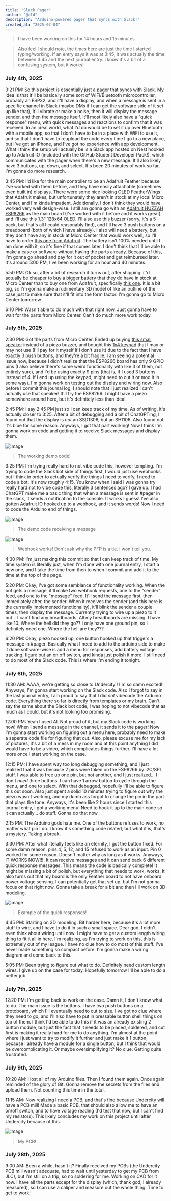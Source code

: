 ```yaml
---
title: "Slack Pager"
author: "@dld"
description: "Arduino-powered pager that syncs with Slack!"
created_at: "2025-07-04"
---
```


> I have been working on this for 14 hours and 15 minutes.

> Also feel I should note, the times here are just the time I started typing/working. If an entry says it was at 3:45, it was actually the time between 3:45 and the next journal entry. I know it's a bit of a confusing system, but it works!

### July 4th, 2025

3:21 PM: So this project is essentially just a pager that syncs with Slack. My idea is that it'll be basically some sort of WiFi/Bluetooth microcontroller, probably an ESP32, and it'll have a display, and when a message is sent in a specific channel in Slack (maybe DMs if I can get the software side of it set up like that), it'll vibrate or make a noise, then it will display the message sender, and then the message itself. It'll most likely also have a "quick response" menu, with quick messages and reactions to confirm that it was received. In an ideal world, what I'd do would be to set it up over Bluetooth with a mobile app, so that I don't have to be in a place with WiFi to use it, and so that I don't have to reupload the code every time I go to a new place, but I've got an iPhone, and I've got no experience with app development. What I think the setup will actually be is a Slack app hosted on Nest hooked up to Adafruit IO (included with the GitHub Student Developer Pack!), which communicates with the pager when there's a new message. It'll also likely have 3 buttons, up, down, and select. It's been 20 minutes of work so far, I'm gonna do more research.

3:45 PM: I'd like for the main controller to be an Adafruit Feather because I've worked with them before, and they have easily attachable (sometimes even built in) displays. There were some nice looking OLED FeatherWings that Adafruit makes, but unfortunately they aren't in stock at my local Micro Center, and I'm kinda impatient. Additionally, I don't think they would have worked very well design-wise. I still am gonna go with an [Adafruit HUZZAH ESP8266](https://www.microcenter.com/product/460313/adafruit-industries-feather-huzzah-with-esp8266-wifi) as the main board (I've worked with it before and it works great), and I'll use [this 1.3" 128x64 OLED](https://www.microcenter.com/product/643965/inland-iic-spi-13-128x64-oled-v20-graphic-display-module-for-arduino-uno-r3). I'll also use [this buzzer](https://www.microcenter.com/product/677929/leo-sales-ltd-piezo-buzzer-23x10mm-3-24v-(5-pack)) (sorry, it's a 5 pack, but that's all I could reasonably find), and I'll have 3 push buttons on a breadboard (both of which I have already). I also will need a battery, but they don't have any in stock at Micro Center that would work well, so I'll have to order [this one from Adafruit](https://www.adafruit.com/product/1578). The battery isn't 100% needed until I am done with it, so it's fine if that comes later. I don't think that I'll be able to make a case or software without having the parts already. Because of this, I'm gonna go ahead and pay for it out of pocket and get reimbursed later. It's around 5:00 PM, I've been working for an hour and 40 minutes.

5:50 PM: Ok so, after a bit of research it turns out, after shipping, it'd actually be cheaper to buy a bigger battery that they do have in stock at Micro Center than to buy one from Adafruit, specifically [this one](https://www.microcenter.com/product/636273/adafruit-industries-lithium-ion-cylindrical-battery-37v-2200mah). It is a bit big, so I'm gonna make a rudimentary 3D model of like an outline of the case just to make sure that it'll fit into the form factor. I'm gonna go to Micro Center tomorrow.

6:10 PM: Wasn't able to do much with that right now. Just gonna have to wait for the parts from Micro Center. Can't do much more work today.

### July 5th, 2025

2:30 PM: Got the parts from Micro Center. Ended up buying [this small speaker](https://www.microcenter.com/product/612829/adafruit-industries-mini-metal-speaker-w-wires-8-ohm-05w) instead of a piezo buzzer, and bought this [1x4 keypad](https://www.microcenter.com/product/613569/adafruit-industries-membrane-1x4-keypad-extras) that I may or may not use (I'll pay for it myself if I don't use it) due to the fact that I have exactly 3 push buttons, and they're a bit fragile. I am seeing a potential issue now, because I didn't realize that the ESP8266 board has only 9 GPIO pins (I also believe there's some weird functionality with like 3 of them, not entirely sure), and I'd be using exactly 9 pins (that is, if I used 3 buttons instead of 4. If I end up using the keypad, might need to cut it or mod it in some way). I'm gonna work on testing out the display and wiring now. Also before I commit this journal log, I should note that I just realized I can't actually use that speaker! It'll fry the ESP8266. I might have a piezo somewhere around here, but it's definitely less than ideal.

2:45 PM: I say 2:45 PM just so I can keep track of my time. As of writing, it's actually closer to 3:25. After a bit of debugging and a bit of ChatGPTing, I found out that the display is _not_ an SSD1306, but an SH1106. Also found out it's blue for some reason. Anyways, I got that part working! Now I think I'm gonna work on code and getting it to receive Slack messages and display them.

![image](https://github.com/user-attachments/assets/8cdc94c0-e6ab-40c0-aab1-b9c5dcf8b012)
> The working demo code!

3:25 PM: I'm trying really hard to not vibe code this, however tempting. I'm trying to code the Slack bot side of things first, I would just use webhooks but I think in order to actually verify the things I need to verify, I need to code a bot. It's now roughly 4:15. You know when I said I was gonna try really hard not to vibe code this, literally 3 sentences ago? I gave up. I had ChatGPT make me a basic thing that when a message is sent in #pager in the slack, it sends a notification to the console. It works I guess! I've also gotten Adafruit IO hooked up to a webhook, and it sends words! Now I need to code the Arduino end of things.

![image](https://github.com/user-attachments/assets/489f4946-f0e0-4ed0-baed-301f7ae764c6)
> The demo code receiving a message

![image](https://github.com/user-attachments/assets/bff1cb36-6065-4d98-80c1-59d1ceae60ea)
> Webhook works! Don't ask why the PFP is a tie. I won't tell you.

4:30 PM: I'm just making this commit so that I can keep track of time. My time system is literally just, when I'm done with one journal entry, I start a new one, and I take the time from then to when I commit and add it to the time at the top of the page.

5:20 PM: Okay, I've got some semblance of functionality working. When the bot gets a message, it'll make two webhook requests, one to the "sender" feed, and one to the "message" feed. It'll send the message first, then immediately after, the sender. When it receives the sender (and this here is the currently implemented functionality), it'll blink the sender a couple times, then display the message. Currently trying to wire up a piezo to it but... I can't find any breadboards. All my breadboards are missing. I have like 10. Where the hell did they go?? I only have one ground pin, so I definitely need one. Where the hell are they???

6:20 PM: Okay, piezo hooked up, one button hooked up that triggers a message in #pager. Basically what I need to add to the arduino side to make it done software-wise is add a menu for responses, add battery voltage tracking, figure out an on off switch, and kinda just polish it more. I still need to do most of the Slack code. This is where I'm ending it tonight.

### July 6th, 2025

11:30 AM: AAAA, we're getting so close to Undercity!! I'm so damn excited!! Anyways, I'm gonna start working on the Slack code. Also I forgot to say in the last journal entry, I am proud to say that I did _not_ vibecode the Arduino code. Everything there so far is directly from templates or my brain. Can't say the same about the Slack bot code, I was hoping to not vibecode that as much as I could, but it's not looking too promising. 

12:00 PM: Yeah I used AI. Not proud of it, but my Slack code is working now! When I send a message in the channel, it sends it to the pager! Now I'm gonna start working on figuring out a menu here, probably need to make a seperate code file for figuring that out. Also, please excuse me for my lack of pictures, it's a bit of a mess in my room and at this point anything I did would have to be a video, which complicates things further. I'll have a lot more once I start working on the case.

12:15 PM: I have spent way too long debugging something, and I just realized that it was because 2 pins were taken on the ESP8266 by I2C/SPI stuff. I was able to free up one pin, but not another, and I just realized... I don't _need_ three buttons. I can have 1 arrow button to cycle through the menu, and one to select. With that debugged, hopefully I'll be able to figure this out soon. Also just spent a solid 10 minutes trying to figure out why the piezo wasn't working, and my dumb ass forgot to change the pin in the part that plays the tone. Anyways, it's been like 2 hours since I started this journal entry, I got a working menu! Need to hook it up to the main code so it can actually... do stuff. Gonna do that now.

2:15 PM: The Arduino gods hate me. One of the buttons refuses to work, no matter what pin I do. I know it's something code related, but what it is, that's a mystery. Taking a break.

3:30 PM: After what literally feels like an eternity, I got the button fixed. For some damn reason, pins 4, 5, 12, and 15 refused to work as an input. Pin 0 worked for some reason. Doesn't matter why as long as it works. Anyways, IT WORKS NOW!!!! It can receive messages and it can send back 6 different quick response messages. This means the code is basically complete! It might be missing a bit of polish, but everything that needs to work, works. It also turns out that my board is the only Feather board to not have onboard power voltage sensing. I can potentially get that set up, but I'm not gonna focus on that right now. Gonna take a break for a bit and then I'll work on 3D modeling.

![image](https://github.com/user-attachments/assets/f6f52bb1-a387-4152-8fe7-187d5f20b233)
> Example of the quick responses!

4:45 PM: Starting on 3D modeling. Bit harder here, because it's a lot more stuff to wire, and I have to do it in such a small space. Dear god, I didn't even think about wiring until now. I might have to get a custom length wiring thing to fit it all in here. I'm realizing, as I'm trying to work on this, this is extremely out of my league. I have no clue how to do most of this stuff. I've never made something so compact before. I'm gonna make a wiring diagram and come back to this.

5:05 PM: Been trying to figure out what to do. Definitely need custom length wires. I give up on the case for today. Hopefully tomorrow I'll be able to do a better job.

### July 7th, 2025

12:20 PM: I'm getting back to work on the case. Damn it, I don't know what to do. The main issue is the buttons. I have two push buttons on a protoboard, which I'll eventually need to cut to size. I've got no clue where they need to go, and I'll also have to put in pressable button shell things on top of them. I think I'd be able to do this if it was an already existing 2 button module, but just the fact that it needs to be placed, soldered, and cut first is making it really hard for me to do anything. I'm almost at the point where I just want to try to modify it further and just make it 1 button, because I already have a module for a single button, but I think that would be overcomplicating it. Or maybe oversimplifying it? No clue. Getting quite frustrated.

### July 9th, 2025

10:20 AM: I lost all of my Arduino files. Then I found them again. Once again reminded of the glory of Git. Gonna remove the secrets from the files and upload them. Not counting this time in the total. 

11:15 AM: Now realizing I need a PCB, and that's fine because Undercity will have a PCB mill! Made a basic PCB, that should also allow me to have an on/off switch, and to have voltage reading (I'd test that now, but I can't find my resistors). This likely concludes my work on this project until after Undercity because of this.

![image](https://github.com/user-attachments/assets/26f8783e-3838-4581-b23d-59ada369f5de)
> My PCB! 

### July 28th, 2025

9:00 AM: Been a while, hasn't it? Finally received my PCBs (the Undercity PCB mill wasn't adequate, had to wait until yesterday to get my PCB from JLC), but I'm still on a trip, so no soldering for me. Working on CAD for it now. I have all the parts except for the display (which, thank god, I already measured), so I can use a caliper and measure out the whole thing. Time to get to work!
